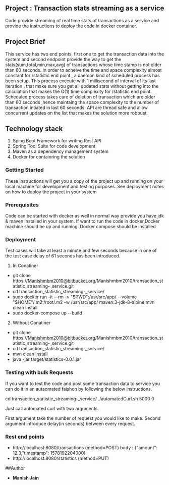 ## Project :  Transaction stats streaming as a service

Code provide streaming of real time stats of transactions as a service and provide the instructions to deploy the code in docker container.

## Project Brief

This service has two end points, first one to get the transaction data into the system and second endpoint provide the way to get the stats(sum,total,min,max,avg) of transactions whose time stamp is not older than 60 seconds.
In order to acheive the time and space complexity almost constant for /statistic end point , a daemon kind of scheduled process has been setup.
This process execute with 1 millisecond of interval of its last iteration , that make sure you get all updated stats without getting into the calculation that makes the O(1) time complexity for /statistic end point.
Scheduled process takes care of deletion of transaction which are older than 60 seconds ,hence maintaing the space complexity to the number of transaction intiated in last 60 seconds.
API are thread safe and allow concurrent updates on the list that makes the solution more robbust.

 
## Technology stack

1. Sping Boot Framework for writing Rest API
2. Spring Tool Suite for code development
3. Maven as a dependency management system
4. Docker for containring the solution


### Getting Started

These instructions will get you a copy of the project up and running on your local machine for development and testing purposes. See deployment notes on how to deploy the project in your system

### Prerequisites

Code can be started with docker as well in normal way provide you have jdk & maven installed in your system.
If want to run the code in docker,Docker machine should be up and running. Docker compose should be installed


### Deployment

Test cases will take at least a minute and few seconds because in one of the test case delay of 61 seconds has been introduced.

1. In Conatiner

* git clone https://Manishmbm2010@bitbucket.org/Manishmbm2010/transaction_statistic_streaming-_service.git
* cd transaction_statistic_streaming-_service/
* sudo docker run -it --rm -v "$PWD":/usr/src/app/ --volume "$HOME"/.m2:/root/.m2 -w /usr/src/app/ maven:3-jdk-8-alpine mvn clean install
* sudo docker-compose up --build

2. Without Conatiner

* git clone https://Manishmbm2010@bitbucket.org/Manishmbm2010/transaction_statistic_streaming-_service.git
* cd transaction_statistic_streaming-_service/
* mvn clean install
* java -jar target/statistics-0.0.1.jar

### Testing with bulk Requests

If you want to test the code and post some transaction data to service you can do it in an autaomated faishon by following the below instructions.

cd transaction_statistic_streaming-_service/
./automatedCurl.sh 5000 0

Just call automated curl with two arguments.

First argument take the number of request you would like to make.
Second argument introduce delay(in seconds) between every request.

### Rest end points


* http://localhost:8080/transactions			        (method=POST)  body : {"amount": 12.3,"timestamp": 1578192204000}
* http://localhost:8080/statistics				(method=PUT) 


##Author

* **Manish Jain**


